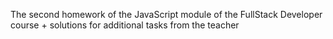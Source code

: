 The second homework of the JavaScript module of the FullStack Developer course + solutions for
additional tasks from the teacher
